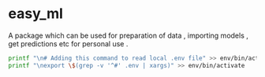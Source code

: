 # easy_ml

A package which can be used for preparation of data , importing models , get predictions etc for personal use .  

```bash
printf "\n# Adding this command to read local .env file" >> env/bin/activate
printf "\nexport \$(grep -v '^#' .env | xargs)" >> env/bin/activate
```

